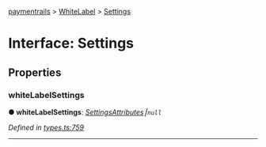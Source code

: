 [paymentrails](../README.md) > [WhiteLabel](../modules/whitelabel.md) > [Settings](../interfaces/whitelabel.settings.md)



# Interface: Settings


## Properties
<a id="whitelabelsettings"></a>

###  whiteLabelSettings

**●  whiteLabelSettings**:  *[SettingsAttributes](whitelabel.settingsattributes.md)⎮`null`* 

*Defined in [types.ts:759](https://github.com/PaymentRails/javascript-sdk/blob/9b4ee77/lib/types.ts#L759)*





___


